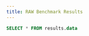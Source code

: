 ```yaml
---
title: RAW Benchmark Results
---
```


```sql raw_data
SELECT * FROM results.data
```

<DataTable data="{raw_data}" search="true" />